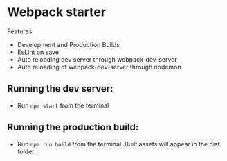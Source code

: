 # Webpack starter

Features:

* Development and Production Builds
* EsLint on save
* Auto reloading dev server through webpack-dev-server
* Auto reloading of webpack-dev-server through nodemon

## Running the dev server:

* Run `npm start` from the  terminal

## Running the production build:

* Run `npm run build` from the terminal. Built assets will appear in the dist folder.
